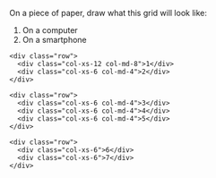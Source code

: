 On a piece of paper, draw what this grid will look like:

1. On a computer
2. On a smartphone


```
<div class="row">
  <div class="col-xs-12 col-md-8">1</div>
  <div class="col-xs-6 col-md-4">2</div>
</div>

<div class="row">
  <div class="col-xs-6 col-md-4">3</div>
  <div class="col-xs-6 col-md-4">4</div>
  <div class="col-xs-6 col-md-4">5</div>
</div>

<div class="row">
  <div class="col-xs-6">6</div>
  <div class="col-xs-6">7</div>
</div>
```